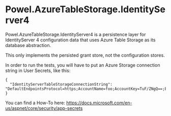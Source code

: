 # Powel.AzureTableStorage.IdentityServer4

Powel.AzureTableStorage.IdentityServer4 is a persistence layer for IdentityServer 4 configuration data that uses Azure Table Storage as its database abstraction.

This only implements the persisted grant store, not the configuration stores.

In order to run the tests, you will have to put an Azure Storage connection string in User Secrets, like this:

```
{
  "IdentityServerTableStorageConnectionString": "DefaultEndpointsProtocol=https;AccountName=foo;AccountKey=TuF/ZNgQ==;EndpointSuffix=core.windows.net"
}
```

You can find a How-To here:
https://docs.microsoft.com/en-us/aspnet/core/security/app-secrets